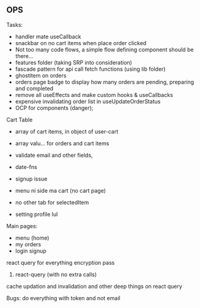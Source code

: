 ## OPS

Tasks:

-   handler mate useCallback
-   snackbar on no cart items when place order clicked
-   Not too many code flows, a simple flow defining component should be there...
-   features folder (taking SRP into consideration)
-   fascade pattern for api call fetch functions (using lib folder)
-   ghostitem on orders
-   orders page badge to display how many orders are pending, preparing and completed
-   remove all useEffects and make custom hooks & useCallbacks
-   expensive invalidating order list in useUpdateOrderStatus
-   OCP for components (danger);

Cart Table

-   array of cart items, in object of user-cart

-   array valu... for orders and cart items

-   validate email and other fields,
-   date-fns
-   signup issue
-   menu ni side ma cart (no cart page)
-   no other tab for selectedItem
-   setting profile lul

Main pages:

-   menu (home)
-   my orders
-   login signup

react query for everything
encryption pass

1. react-query (with no extra calls)

cache updation and invalidation and other deep things on react query

Bugs:
do everything with token and not email
